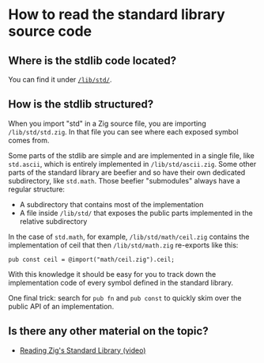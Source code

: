 # How to read the standard library source code

## Where is the stdlib code located?
You can find it under [`/lib/std/`](https://github.com/ziglang/zig/tree/master/lib/std).

## How is the stdlib structured?
When you import "std" in a Zig source file, you are importing `/lib/std/std.zig`.
In that file you can see where each exposed symbol comes from.
 
Some parts of the stdlib are simple and are implemented in a single file, like `std.ascii`, which is entirely implemented in `/lib/std/ascii.zig`. Some other parts of the standard library are beefier and so have their own dedicated subdirectory, like `std.math`.
Those beefier "submodules" always have a regular structure: 
- A subdirectory that contains most of the implementation
- A file inside `/lib/std/` that exposes the public parts implemented in the relative subdirectory

In the case of `std.math`, for example, `/lib/std/math/ceil.zig` contains the implementation of ceil that then `/lib/std/math.zig` re-exports like this:

```zig
pub const ceil = @import("math/ceil.zig").ceil; 
```

With this knowledge it should be easy for you to track down the implementation code of every symbol defined in the standard library.

One final trick: search for `pub fn` and `pub const` to quickly skim over the public API of an implementation.

## Is there any other material on the topic?
- [Reading Zig's Standard Library (video)](https://www.youtube.com/watch?v=NQgju_2mX-8)